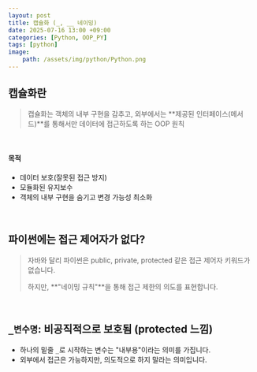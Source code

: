 ```yaml
---
layout: post
title: 캡슐화 (_, __ 네이밍)
date: 2025-07-16 13:00 +09:00
categories: [Python, OOP_PY]
tags: [python]
image:
    path: /assets/img/python/Python.png
---
```


## 캡슐화란

> 캡슐화는 객체의 내부 구현을 감추고, 외부에서는 **제공된 인터페이스(메서드)**를 통해서만 데이터에 접근하도록 하는 OOP 원칙

<br>

#### 목적

- 데이터 보호(잘못된 접근 방지)
- 모듈화된 유지보수
- 객체의 내부 구현을 숨기고 변경 가능성 최소화

<br>

## 파이썬에는 접근 제어자가 없다?

> 자바와 달리 파이썬은 public, private, protected 같은 접근 제어자 키워드가 없습니다. 
> 
> 하지만, **"네이밍 규칙"**을 통해 접근 제한의 의도를 표현합니다.

<br>

## `_변수명`: 비공직적으로 보호됨 (protected 느낌)

- 하나의 밑줄 `_`로 시작하는 변수는 "내부용"이라는 의미를 가집니다.
- 외부에서 접근은 가능하지만, 의도적으로 하지 말라는 의미입니다.

